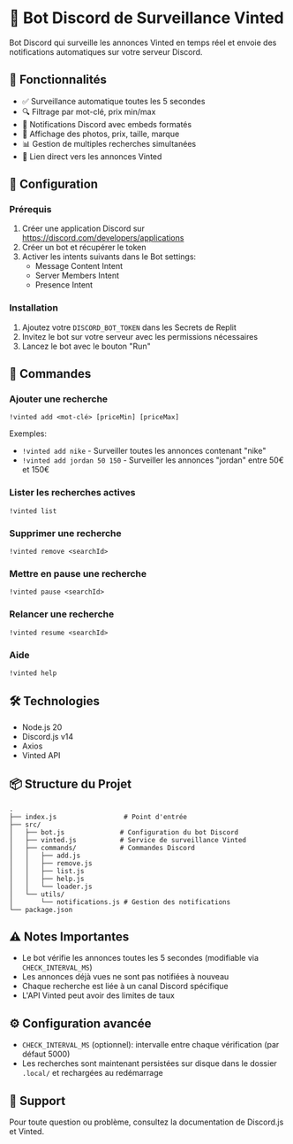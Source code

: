 # 🤖 Bot Discord de Surveillance Vinted

Bot Discord qui surveille les annonces Vinted en temps réel et envoie des notifications automatiques sur votre serveur Discord.

## 🎯 Fonctionnalités

- ✅ Surveillance automatique toutes les 5 secondes
- 🔍 Filtrage par mot-clé, prix min/max
- 📱 Notifications Discord avec embeds formatés
- 🎨 Affichage des photos, prix, taille, marque
- 📊 Gestion de multiples recherches simultanées
- 🔗 Lien direct vers les annonces Vinted

## 🚀 Configuration

### Prérequis
1. Créer une application Discord sur https://discord.com/developers/applications
2. Créer un bot et récupérer le token
3. Activer les intents suivants dans le Bot settings:
   - Message Content Intent
   - Server Members Intent
   - Presence Intent

### Installation
1. Ajoutez votre `DISCORD_BOT_TOKEN` dans les Secrets de Replit
2. Invitez le bot sur votre serveur avec les permissions nécessaires
3. Lancez le bot avec le bouton "Run"

## 📝 Commandes

### Ajouter une recherche
```
!vinted add <mot-clé> [priceMin] [priceMax]
```
Exemples:
- `!vinted add nike` - Surveiller toutes les annonces contenant "nike"
- `!vinted add jordan 50 150` - Surveiller les annonces "jordan" entre 50€ et 150€

### Lister les recherches actives
```
!vinted list
```

### Supprimer une recherche
```
!vinted remove <searchId>
```

### Mettre en pause une recherche
```
!vinted pause <searchId>
```

### Relancer une recherche
```
!vinted resume <searchId>
```

### Aide
```
!vinted help
```

## 🛠️ Technologies

- Node.js 20
- Discord.js v14
- Axios
- Vinted API

## 📦 Structure du Projet

```
.
├── index.js                 # Point d'entrée
├── src/
│   ├── bot.js              # Configuration du bot Discord
│   ├── vinted.js           # Service de surveillance Vinted
│   ├── commands/           # Commandes Discord
│   │   ├── add.js
│   │   ├── remove.js
│   │   ├── list.js
│   │   ├── help.js
│   │   └── loader.js
│   └── utils/
│       └── notifications.js # Gestion des notifications
└── package.json
```

## ⚠️ Notes Importantes

- Le bot vérifie les annonces toutes les 5 secondes (modifiable via `CHECK_INTERVAL_MS`)
- Les annonces déjà vues ne sont pas notifiées à nouveau
- Chaque recherche est liée à un canal Discord spécifique
- L'API Vinted peut avoir des limites de taux

## ⚙️ Configuration avancée

- `CHECK_INTERVAL_MS` (optionnel): intervalle entre chaque vérification (par défaut 5000)
- Les recherches sont maintenant persistées sur disque dans le dossier `.local/` et rechargées au redémarrage

## 🤝 Support

Pour toute question ou problème, consultez la documentation de Discord.js et Vinted.
